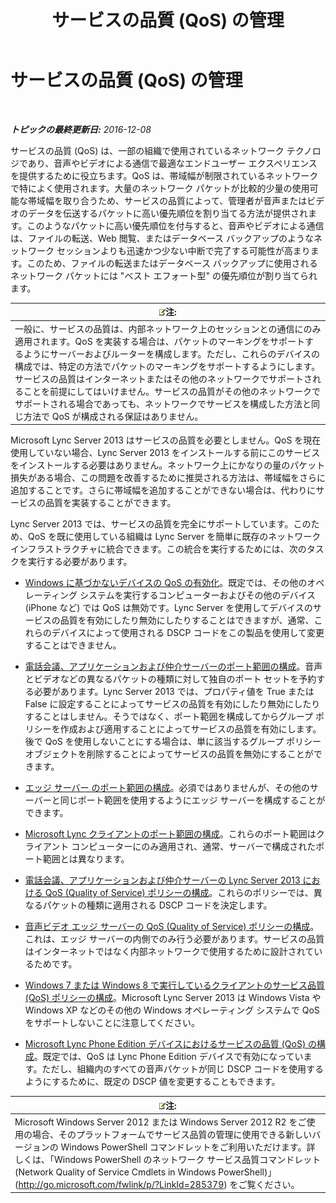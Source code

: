 ﻿---
title: サービスの品質 (QoS) の管理
TOCTitle: サービスの品質 (QoS) の管理
ms:assetid: ab1051c3-8380-4d72-86df-37a61b1e4a41
ms:mtpsurl: https://technet.microsoft.com/ja-jp/library/Gg405409(v=OCS.15)
ms:contentKeyID: 48273234
ms.date: 12/10/2016
mtps_version: v=OCS.15
ms.translationtype: HT
---

# サービスの品質 (QoS) の管理

 

_**トピックの最終更新日:** 2016-12-08_

サービスの品質 (QoS) は、一部の組織で使用されているネットワーク テクノロジであり、音声やビデオによる通信で最適なエンドユーザー エクスペリエンスを提供するために役立ちます。QoS は、帯域幅が制限されているネットワークで特によく使用されます。大量のネットワーク パケットが比較的少量の使用可能な帯域幅を取り合うため、サービスの品質によって、管理者が音声またはビデオのデータを伝送するパケットに高い優先順位を割り当てる方法が提供されます。このようなパケットに高い優先順位を付与すると、音声やビデオによる通信は、ファイルの転送、Web 閲覧、またはデータベース バックアップのようなネットワーク セッションよりも迅速かつ少ない中断で完了する可能性が高まります。このため、ファイルの転送またはデータベース バックアップに使用されるネットワーク パケットには "ベスト エフォート型" の優先順位が割り当てられます。

<table>
<thead>
<tr class="header">
<th><img src="images/Gg412781.note(OCS.15).gif" title="note" alt="note" />注:</th>
</tr>
</thead>
<tbody>
<tr class="odd">
<td>一般に、サービスの品質は、内部ネットワーク上のセッションとの通信にのみ適用されます。QoS を実装する場合は、パケットのマーキングをサポートするようにサーバーおよびルーターを構成します。ただし、これらのデバイスの構成では、特定の方法でパケットのマーキングをサポートするようにします。サービスの品質はインターネットまたはその他のネットワークでサポートされることを前提にしてはいけません。サービスの品質がその他のネットワークでサポートされる場合であっても、ネットワークでサービスを構成した方法と同じ方法で QoS が構成される保証はありません。</td>
</tr>
</tbody>
</table>


Microsoft Lync Server 2013 はサービスの品質を必要としません。QoS を現在使用していない場合、Lync Server 2013 をインストールする前にこのサービスをインストールする必要はありません。ネットワーク上にかなりの量のパケット損失がある場合、この問題を改善するために推奨される方法は、帯域幅をさらに追加することです。さらに帯域幅を追加することができない場合は、代わりにサービスの品質を実装することができます。

Lync Server 2013 では、サービスの品質を完全にサポートしています。このため、QoS を既に使用している組織は Lync Server を簡単に既存のネットワーク インフラストラクチャに統合できます。この統合を実行するためには、次のタスクを実行する必要があります。

  - [Windows に基づかないデバイスの QoS の有効化](lync-server-2013-enabling-qos-for-devices-that-are-not-based-on-windows.md)。既定では、その他のオペレーティング システムを実行するコンピューターおよびその他のデバイス (iPhone など) では QoS は無効です。Lync Server を使用してデバイスのサービスの品質を有効にしたり無効にしたりすることはできますが、通常、これらのデバイスによって使用される DSCP コードをこの製品を使用して変更することはできません。

  - [電話会議、アプリケーションおよび仲介サーバーのポート範囲の構成](lync-server-2013-configuring-port-ranges-for-your-conferencing-application-and-mediation-servers.md)。音声とビデオなどの異なるパケットの種類に対して独自のポート セットを予約する必要があります。Lync Server 2013 では、プロパティ値を True または False に設定することによってサービスの品質を有効にしたり無効にしたりすることはしません。そうではなく、ポート範囲を構成してからグループ ポリシーを作成および適用することによってサービスの品質を有効にします。後で QoS を使用しないことにする場合は、単に該当するグループ ポリシー オブジェクトを削除することによってサービスの品質を無効にすることができます。

  - [エッジ サーバー のポート範囲の構成](lync-server-2013-configuring-port-ranges-for-your-edge-servers.md)。必須ではありませんが、その他のサーバーと同じポート範囲を使用するようにエッジ サーバーを構成することができます。

  - [Microsoft Lync クライアントのポート範囲の構成](lync-server-2013-configuring-port-ranges-for-your-microsoft-lync-clients.md)。これらのポート範囲はクライアント コンピューターにのみ適用され、通常、サーバーで構成されたポート範囲とは異なります。

  - [電話会議、アプリケーションおよび仲介サーバーの Lync Server 2013 における QoS (Quality of Service) ポリシーの構成](lync-server-2013-configuring-a-quality-of-service-policy-for-your-conferencing-application-and-mediation-servers.md)。これらのポリシーでは、異なるパケットの種類に適用される DSCP コードを決定します。

  - [音声ビデオ エッジ サーバーの QoS (Quality of Service) ポリシーの構成](lync-server-2013-configuring-a-quality-of-service-policy-for-your-a-v-edge-servers.md)。これは、エッジ サーバーの内側でのみ行う必要があります。サービスの品質はインターネットではなく内部ネットワークで使用するために設計されているためです。

  - [Windows 7 または Windows 8 で実行しているクライアントのサービス品質 (QoS) ポリシーの構成](lync-server-2013-configuring-quality-of-service-policies-for-clients-running-on-windows-7-or-windows-8.md)。Microsoft Lync Server 2013 は Windows Vista や Windows XP などのその他の Windows オペレーティング システムで QoS をサポートしないことに注意してください。

  - [Microsoft Lync Phone Edition デバイスにおけるサービスの品質 (QoS) の構成](lync-server-2013-configuring-quality-of-service-on-microsoft-lync-phone-edition-devices.md)。既定では、QoS は Lync Phone Edition デバイスで有効になっています。ただし、組織内のすべての音声パケットが同じ DSCP コードを使用するようにするために、既定の DSCP 値を変更することもできます。

<table>
<thead>
<tr class="header">
<th><img src="images/Gg412781.note(OCS.15).gif" title="note" alt="note" />注:</th>
</tr>
</thead>
<tbody>
<tr class="odd">
<td>Microsoft Windows Server 2012 または Windows Server 2012 R2 をご使用の場合、そのプラットフォームでサービス品質の管理に使用できる新しいバージョンの Windows PowerShell コマンドレットをご利用いただけます。詳しくは、「Windows PowerShell のネットワーク サービス品質コマンドレット (Network Quality of Service Cmdlets in Windows PowerShell)」(<a href="http://go.microsoft.com/fwlink/p/?linkid=285379">http://go.microsoft.com/fwlink/p/?LinkId=285379</a>) をご覧ください。</td>
</tr>
</tbody>
</table>

